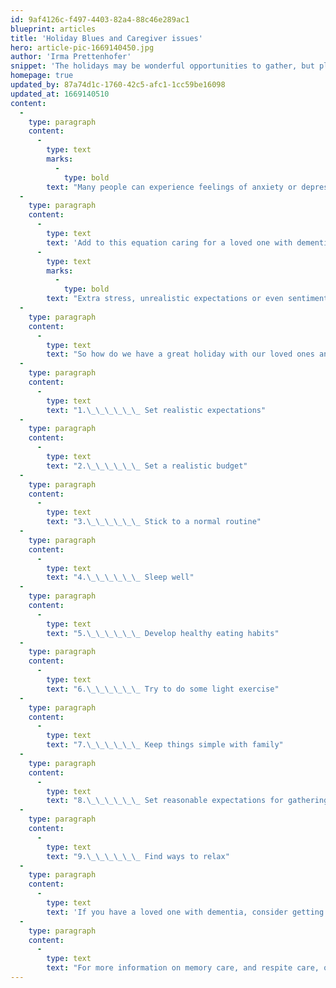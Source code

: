 ```yaml
---
id: 9af4126c-f497-4403-82a4-88c46e289ac1
blueprint: articles
title: 'Holiday Blues and Caregiver issues'
hero: article-pic-1669140450.jpg
author: 'Irma Prettenhofer'
snippet: 'The holidays may be wonderful opportunities to gather, but please be mindful that for many families it is a time of stress and many challenges.  Caregivers find themselves caring for their loved ones, as well as their aging parents and it causes strain on time management and family dynamics.  A caregiver is usually “sandwiched” between several generations in the family, and they rarely have help or time for themselves.'
homepage: true
updated_by: 87a74d1c-1760-42c5-afc1-1cc59be16098
updated_at: 1669140510
content:
  -
    type: paragraph
    content:
      -
        type: text
        marks:
          -
            type: bold
        text: "Many people can experience feelings of anxiety or depression during the holiday season. People who already live with a mental health condition should take extra care to tend to their overall health and wellness during this time.\_ These feelings are attributed to a seasonal and temporary condition known as the ‘Holiday Blues’. It is important to note that this is temporary, so make an exerted effort to balance that with opportunities for self-care and know that it will pass."
  -
    type: paragraph
    content:
      -
        type: text
        text: 'Add to this equation caring for a loved one with dementia and the plot thickens more. Nevada is home to roughly 47,000 families that have been navigating the dementia journey, and we are the third largest population of individuals with dementia in the nation. '
      -
        type: text
        marks:
          -
            type: bold
        text: "Extra stress, unrealistic expectations or even sentimental memories that accompany the season can be a catalyst for the holiday blues. Some can be at risk for feelings of loneliness, sadness, fatigue, tension, isolation, frustration, loneliness, sadness, and a sense of loss.\_"
  -
    type: paragraph
    content:
      -
        type: text
        text: "So how do we have a great holiday with our loved ones and care for someone who truly needs help?\_ The evident answer is to get help. Here are some tips for dealing with the challenges of the holiday season if you are a caregiver:"
  -
    type: paragraph
    content:
      -
        type: text
        text: "1.\_\_\_\_\_\_ Set realistic expectations"
  -
    type: paragraph
    content:
      -
        type: text
        text: "2.\_\_\_\_\_\_ Set a realistic budget"
  -
    type: paragraph
    content:
      -
        type: text
        text: "3.\_\_\_\_\_\_ Stick to a normal routine"
  -
    type: paragraph
    content:
      -
        type: text
        text: "4.\_\_\_\_\_\_ Sleep well"
  -
    type: paragraph
    content:
      -
        type: text
        text: "5.\_\_\_\_\_\_ Develop healthy eating habits"
  -
    type: paragraph
    content:
      -
        type: text
        text: "6.\_\_\_\_\_\_ Try to do some light exercise"
  -
    type: paragraph
    content:
      -
        type: text
        text: "7.\_\_\_\_\_\_ Keep things simple with family"
  -
    type: paragraph
    content:
      -
        type: text
        text: "8.\_\_\_\_\_\_ Set reasonable expectations for gatherings"
  -
    type: paragraph
    content:
      -
        type: text
        text: "9.\_\_\_\_\_\_ Find ways to relax"
  -
    type: paragraph
    content:
      -
        type: text
        text: 'If you have a loved one with dementia, consider getting help for them. There are various options such as in-home care, adult day care centers, or respite in a memory care community. Silverado Red Rock provides respite options that can help your loved one interact with individuals facing similar challenges, and allow you to take a much-needed break. Turn the holiday blues into holiday blessings for all. You do not have to face these challenges on your own.'
  -
    type: paragraph
    content:
      -
        type: text
        text: "For more information on memory care, and respite care, or to simply come to visit and tour our community, call us at 702-337-2480 for a tour.\_"
---
```

